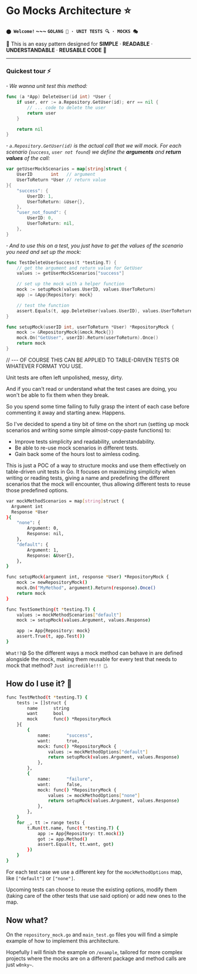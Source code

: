# Go Mocks Architecture ⭐ 

**`⬤ Welcome!` ~~~ `GOLANG 🐹 · UNIT TESTS 🔍 · MOCKS 🎭`**

🐋 This is an easy pattern designed for **SIMPLE** · **READABLE** · **UNDERSTANDABLE** · **REUSABLE CODE** 🐋

----

### Quickest tour ⚡

_**·** We wanna unit test this method:_

```go
func (a *App) DeleteUser(id int) *User {
	if user, err := a.Repository.GetUser(id); err == nil {
		// ... code to delete the user
		return user
	}

	return nil
}
```
_**·** `a.Repository.GetUser(id)` is the actual call that we will mock. For each scenario (`success`, `user not found`) we define the **arguments** and **return values** of the call:_

```go
var getUserMockScenarios = map[string]struct {
	UserID       int   // argument
	UserToReturn *User // return value
}{
	"success": {
		UserID: 1,
		UserToReturn: &User{},
	},
	"user_not_found": {
		UserID: 0,
		UserToReturn: nil,
	},
}
```

_**·** And to use this on a test, you just have to get the values of the scenario you need and set up the mock:_

```go
func TestDeleteUserSuccess(t *testing.T) {
	// get the argument and return value for GetUser
	values := getUserMockScenarios["success"]

	// set up the mock with a helper function
	mock := setupMock(values.UserID, values.UserToReturn)
	app := &App{Repository: mock}

	// test the function
	assert.Equals(t, app.DeleteUser(values.UserID), values.UserToReturn)
}
```

```go
func setupMock(userID int, userToReturn *User) *RepositoryMock {
	mock := &RepositoryMock{&mock.Mock{}}
	mock.On("GetUser", userID).Return(userToReturn).Once()
	return mock
}
```
// --- OF COURSE THIS CAN BE APPLIED TO TABLE-DRIVEN TESTS OR WHATEVER FORMAT YOU USE.



Unit tests are often left unpolished, messy, dirty. 

And if you can't read or understand what the test cases are doing, you won't be able to fix them when they break. 

So you spend some time failing to fully grasp the intent of each case before commenting it away and starting anew. Happens.

So I've decided to spend a tiny bit of time on the short run (setting up mock scenarios and writing some simple almost-copy-paste functions) to:

 - Improve tests simplicity and readability, understandability.
 - Be able to re-use mock scenarios in different tests.
 - Gain back some of the hours lost to aimless coding.

This is just a POC of a way to structure mocks and use them effectively on table-driven unit tests in Go. It focuses on maximizing simplicity when writing or reading tests, giving a name and predefining the different scenarios that the mock will encounter, thus allowing different tests to reuse those predefined options.

```bash
var mockMethodScenarios = map[string]struct {
  Argument int
  Response *User
}{
	"none": {
		Argument: 0,
		Response: nil,
	},
	"default": {
		Argument: 1,
		Response: &User{},
	},
}

func setupMock(argument int, response *User) *RepositoryMock {
	mock := newRepositoryMock()
	mock.On("MyMethod", argument).Return(response).Once()
	return mock
}

func TestSomething(t *testing.T) {
	values := mockMethodScenarios["default"]
	mock := setupMock(values.Argument, values.Response)

	app := App{Repository: mock}
	assert.True(t, app.Test())
}
```

`What!?😱` So the different ways a mock method can behave in are defined alongside the mock, making them reusable for every test that needs to mock that method? `Just incredible!!! 🥳`.

## How do I use it? 🤔

```bash
func TestMethod(t *testing.T) {
	tests := []struct {
		name      string
		want      bool
		mock      func() *RepositoryMock
	}{
		{
			name:      "success",
			want:      true,
			mock: func() *RepositoryMock {
				values := mockMethodOptions["default"]
				return setupMock(values.Argument, values.Response)
			},
		},
		{
			name:      "failure",
			want:      false,
			mock: func() *RepositoryMock {
				values := mockMethodOptions["none"]
				return setupMock(values.Argument, values.Response)
			},
		},
	}
	for _, tt := range tests {
		t.Run(tt.name, func(t *testing.T) {
			app := App{Repository: tt.mock()}
			got := app.Method()
			assert.Equal(t, tt.want, got)
		})
	}
}
```

For each test case we use a different key for the `mockMethodOptions` map, like `["default"]` or `["none"]`. 

Upcoming tests can choose to reuse the existing options, modify them (taking care of the other tests that use said option) or add new ones to the map.

## Now what?

On the `repository_mock.go` and `main_test.go` files you will find a simple example of how to implement this architecture.

Hopefully I will finish the example on `/example`, tailored for more complex projects where the mocks are on a different package and method calls are just `w0nky~`.
